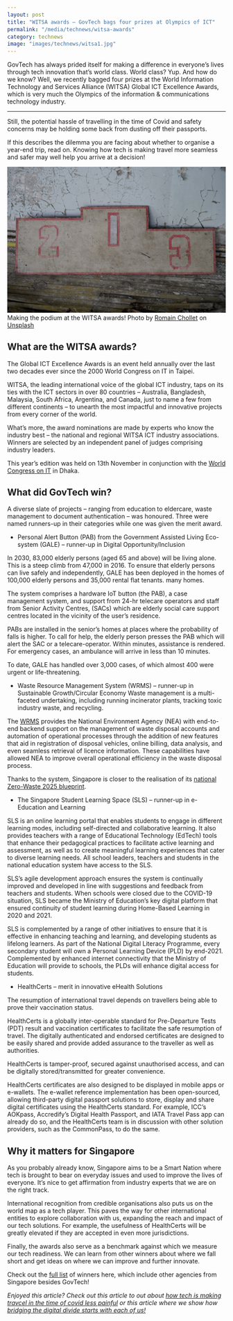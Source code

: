 ```yaml
---
layout: post
title: "WITSA awards – GovTech bags four prizes at Olympics of ICT"
permalink: "/media/technews/witsa-awards"
category: technews
image: "images/technews/witsa1.jpg"
---
```

GovTech has always prided itself for making a difference in everyone’s lives through tech innovation that’s world class. World class? Yup. And how do we know? Well, we recently bagged four prizes at the World Information Technology and Services Alliance (WITSA) Global ICT Excellence Awards, which is very much the Olympics of the information & communications technology industry. 


---

Still, the potential hassle of travelling in the time of Covid and safety concerns may be holding some back from dusting off their passports. 

If this describes the dilemma you are facing about whether to organise a year-end trip, read on. Knowing how tech is making travel more seamless and safer may well help you arrive at a decision!

![Traveling soon?!](/images/technews/witsa1.jpg)
Making the podium at the WITSA awards! Photo by <a href="https://unsplash.com/@romainchllet?utm_source=unsplash&utm_medium=referral&utm_content=creditCopyText">Romain Chollet</a> on <a href="https://unsplash.com/s/photos/podium?utm_source=unsplash&utm_medium=referral&utm_content=creditCopyText">Unsplash</a>
  


## What are the WITSA awards? 

The Global ICT Excellence Awards is an event held annually over the last two decades ever since the 2000 World Congress on IT in Taipei. 

WITSA, the leading international voice of the global ICT industry, taps on its ties with the ICT sectors in over 80 countries – Australia, Bangladesh, Malaysia, South Africa, Argentina, and Canada, just to name a few from different continents – to unearth the most impactful and innovative projects from every corner of the world. 

What’s more, the award nominations are made by experts who know the industry best – the national and regional WITSA ICT industry associations. Winners are selected by an independent panel of judges comprising industry leaders. 

This year’s edition was held on 13th November in conjunction with the [World Congress on IT](https://www.wcit2021.org.bd) in Dhaka. 

## What did GovTech win? 

A diverse slate of projects – ranging from education to eldercare, waste management to document authentication – was honoured. Three were named runners-up in their categories while one was given the merit award. 

- Personal Alert Button (PAB) from the Government Assisted Living Eco-system (GALE) – runner-up in Digital Opportunity/Inclusion
 
In 2030, 83,000 elderly persons (aged 65 and above) will be living alone. This is a steep climb from 47,000 in 2016. To ensure that elderly persons can live safely and independently, GALE has been deployed in the homes of 100,000 elderly persons and 35,000 rental flat tenants. many homes. 

The system comprises a hardware IoT button (the PAB), a case management system, and support from 24-hr telecare operators and staff from Senior Activity Centres, (SACs) which are elderly social care support centres located in the vicinity of the user’s residence. 

PABs are installed in the senior’s homes at places where the probability of falls is higher. To call for help, the elderly person presses the PAB which will alert the SAC or a telecare-operator. Within minutes, assistance is rendered. For emergency cases, an ambulance will arrive in less than 10 minutes. 

To date, GALE has handled over 3,000 cases, of which almost 400 were urgent or life-threatening. 

- Waste Resource Management System (WRMS) – runner-up in Sustainable Growth/Circular Economy
Waste management is a multi-faceted undertaking, including running incinerator plants, tracking toxic industry waste, and recycling. 

The [WRMS](https://wrms.nea.gov.sg/security/process/WRMS/Index) provides the National Environment Agency (NEA) with end-to-end backend support on the management of waste disposal accounts and automation of operational processes through the addition of new features that aid in registration of disposal vehicles, online billing, data analysis, and even seamless retrieval of licence information. These capabilities have allowed NEA to improve overall operational efficiency in the waste disposal process.
 
Thanks to the system, Singapore is closer to the realisation of its [national Zero-Waste 2025 blueprint](https://www.towardszerowaste.gov.sg/zero-waste-masterplan/).
 
- The Singapore Student Learning Space (SLS) – runner-up in e-Education and Learning

SLS is an online learning portal that enables students to engage in different learning modes, including self-directed and collaborative learning. It also provides teachers with a range of Educational Technology (EdTech) tools that enhance their pedagogical practices to facilitate active learning and assessment, as well as to create meaningful learning experiences that cater to diverse learning needs. All school leaders, teachers and students in the national education system have access to the SLS.

SLS’s agile development approach ensures the system is continually improved and developed in line with suggestions and feedback from teachers and students. 
When schools were closed due to the COVID-19 situation, SLS became the Ministry of Education’s key digital platform that ensured continuity of student learning during Home-Based Learning in 2020 and 2021. 

SLS is complemented by a range of other initiatives to ensure that it is effective in enhancing teaching and learning, and developing students as lifelong learners. As part of the National Digital Literacy Programme, every secondary student will own a Personal Learning Device (PLD) by end-2021. Complemented by enhanced internet connectivity that the Ministry of Education will provide to schools, the PLDs will enhance digital access for students.


- HealthCerts – merit in innovative eHealth Solutions

The resumption of international travel depends on travellers being able to prove their vaccination status. 

HealthCerts is a globally inter-operable standard for Pre-Departure Tests (PDT) result and vaccination certificates to facilitate the safe resumption of travel. The digitally authenticated and endorsed certificates are designed to be easily shared and provide added assurance to the traveller as well as authorities. 

HealthCerts is tamper-proof, secured against unauthorised access, and can be digitally stored/transmitted for greater convenience. 

HealthCerts certificates are also designed to be displayed in mobile apps or e-wallets. The e-wallet reference implementation has been open-sourced, allowing third-party digital passport solutions to store, display and share digital certificates using the HealthCerts standard. For example, ICC’s AOKpass, Accredify’s Digital Health Passport, and IATA Travel Pass app can already do so, and the HealthCerts team is in discussion with other solution providers, such as the CommonPass, to do the same.


## Why it matters for Singapore

As you probably already know, Singapore aims to be a Smart Nation where tech is brought to bear on everyday issues and used to improve the lives of everyone. It’s nice to get affirmation from industry experts that we are on the right track. 

International recognition from credible organisations also puts us on the world map as a tech player. This paves the way for other international entities to explore collaboration with us, expanding the reach and impact of our tech solutions. For example, the usefulness of HealthCerts will be greatly elevated if they are accepted in even more jurisdictions. 

Finally, the awards also serve as a benchmark against which we measure our tech readiness. We can learn from other winners about where we fall short and get ideas on where we can improve and further innovate. 

Check out the [full list](https://witsa.org/witsa-announces-2021-global-ict-excellence-award-winners/) of winners here, which include other agencies from Singapore besides GovTech! 

*Enjoyed this article? Check out this article to out about [how tech is making travcel in the time of covid less painful](https://www.tech.gov.sg/media/technews/travel-in-the-time-of-covid) or this article where we show how [bridging the digital divide starts with each of us!](https://www.tech.gov.sg/media/technews/bridging-the-digital-divide)*



